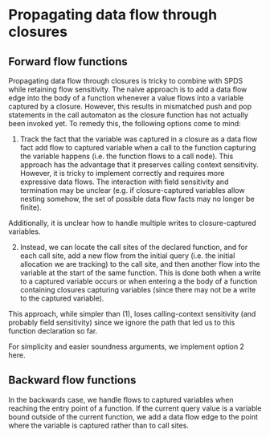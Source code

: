 # Propagating data flow through closures

## Forward flow functions

Propagating data flow through closures is tricky to combine with SPDS while
retaining flow sensitivity. The naive approach is to add a data flow edge into
the body of a function whenever a value flows into a variable captured by a
closure. However, this results in mismatched push and pop statements in the call
automaton as the closure function has not actually been invoked yet. To remedy
this, the following options come to mind:

1. Track the fact that the variable was captured in a closure as a data flow
fact add flow to captured variable when a call to the function capturing the
variable happens (i.e. the function flows to a call node). This approach has the
advantage that it preserves calling context sensitivity. However, it is tricky
to implement correctly and requires more expressive data flows. The interaction
with field sensitivity and termination may be unclear (e.g. if closure-captured
variables allow nesting somehow, the set of possible data flow facts may no
longer be finite).

Additionally, it is unclear how to handle multiple writes to closure-captured
variables.

2. Instead, we can locate the call sites of the declared function, and for each
call site, add a new flow from the initial query (i.e. the initial allocation we
are tracking) to the call site, and then another flow into the variable at the
start of the same function. This is done both when a write to a captured
variable occurs or when entering a the body of a function containing closures
capturing variables (since there may not be a write to the captured variable).

This approach, while simpler than (1), loses calling-context sensitivity (and
probably field sensitivity) since we ignore the path that led us to this
function declaration so far.
   
For simplicity and easier soundness arguments, we implement option 2 here.

## Backward flow functions

In the backwards case, we handle flows to captured variables when reaching the entry point of
a function. If the current query value is a variable bound outside of the current function, we
add a data flow edge to the point where the variable is captured rather than to call sites. 